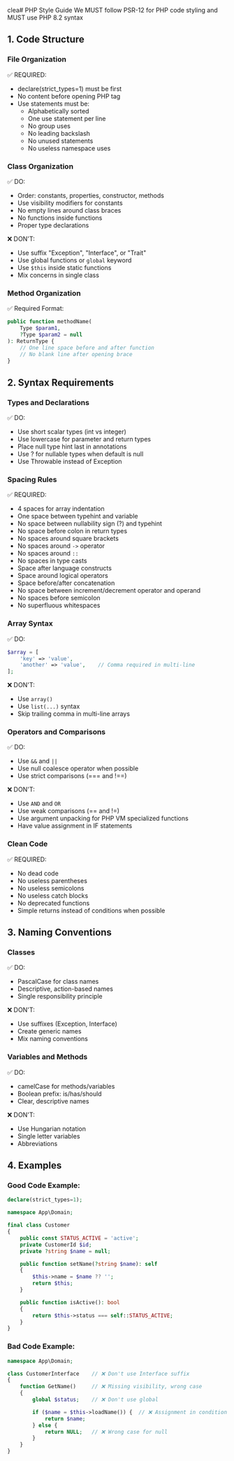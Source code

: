 clea# PHP Style Guide
We MUST follow PSR-12 for PHP code styling and MUST use PHP 8.2 syntax

## 1. Code Structure
### File Organization
✅ REQUIRED:
- declare(strict_types=1) must be first
- No content before opening PHP tag
- Use statements must be:
  - Alphabetically sorted
  - One use statement per line
  - No group uses
  - No leading backslash
  - No unused statements
  - No useless namespace uses

### Class Organization
✅ DO:
- Order: constants, properties, constructor, methods
- Use visibility modifiers for constants
- No empty lines around class braces
- No functions inside functions
- Proper type declarations

❌ DON'T:
- Use suffix "Exception", "Interface", or "Trait"
- Use global functions or `global` keyword
- Use `$this` inside static functions
- Mix concerns in single class

### Method Organization
✅ Required Format:
```php
public function methodName(
    Type $param1,
    ?Type $param2 = null
): ReturnType {
    // One line space before and after function
    // No blank line after opening brace
}
```

## 2. Syntax Requirements

### Types and Declarations
✅ DO:
- Use short scalar types (int vs integer)
- Use lowercase for parameter and return types
- Place null type hint last in annotations
- Use ? for nullable types when default is null
- Use Throwable instead of Exception

### Spacing Rules
✅ REQUIRED:
- 4 spaces for array indentation
- One space between typehint and variable
- No space between nullability sign (?) and typehint
- No space before colon in return types
- No spaces around square brackets
- No spaces around `->` operator
- No spaces around `::`
- No spaces in type casts
- Space after language constructs
- Space around logical operators
- Space before/after concatenation
- No space between increment/decrement operator and operand
- No spaces before semicolon
- No superfluous whitespaces

### Array Syntax
✅ DO:
```php
$array = [
    'key' => 'value',
    'another' => 'value',    // Comma required in multi-line
];
```

❌ DON'T:
- Use `array()`
- Use `list(...)` syntax
- Skip trailing comma in multi-line arrays

### Operators and Comparisons
✅ DO:
- Use `&&` and `||`
- Use null coalesce operator when possible
- Use strict comparisons (=== and !==)

❌ DON'T:
- Use `AND` and `OR`
- Use weak comparisons (== and !=)
- Use argument unpacking for PHP VM specialized functions
- Have value assignment in IF statements

### Clean Code
✅ REQUIRED:
- No dead code
- No useless parentheses
- No useless semicolons
- No useless catch blocks
- No deprecated functions
- Simple returns instead of conditions when possible

## 3. Naming Conventions
### Classes
✅ DO:
- PascalCase for class names
- Descriptive, action-based names
- Single responsibility principle

❌ DON'T:
- Use suffixes (Exception, Interface)
- Create generic names
- Mix naming conventions

### Variables and Methods
✅ DO:
- camelCase for methods/variables
- Boolean prefix: is/has/should
- Clear, descriptive names

❌ DON'T:
- Use Hungarian notation
- Single letter variables
- Abbreviations

## 4. Examples
### Good Code Example:
```php
declare(strict_types=1);

namespace App\Domain;

final class Customer
{
    public const STATUS_ACTIVE = 'active';
    private CustomerId $id;
    private ?string $name = null;

    public function setName(?string $name): self
    {
        $this->name = $name ?? '';
        return $this;
    }

    public function isActive(): bool
    {
        return $this->status === self::STATUS_ACTIVE;
    }
}
```

### Bad Code Example:
```php
namespace App\Domain;

class CustomerInterface    // ❌ Don't use Interface suffix
{
    function GetName()     // ❌ Missing visibility, wrong case
    {
        global $status;    // ❌ Don't use global

        if ($name = $this->loadName()) {  // ❌ Assignment in condition
            return $name;
        } else {
            return NULL;   // ❌ Wrong case for null
        }
    }
}
```
